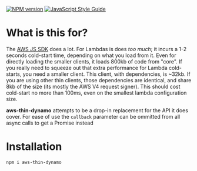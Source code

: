 [![NPM version](https://img.shields.io/npm/v/aws-thin-dynamo.svg)](https://www.npmjs.com/package/aws-thin-dynamo)
[![JavaScript Style Guide](https://img.shields.io/badge/code_style-standard-brightgreen.svg)](https://standardjs.com)

# What is this for?

The [AWS JS SDK](https://github.com/aws/aws-sdk-js) does a lot. For Lambdas is does *too much*; it incurs a 1-2 seconds cold-start time, depending on what you load from it. Even for directly loading the smaller clients, it loads 800kb of code from "core". If you really need to squeeze out that extra performance for Lambda cold-starts, you need a smaller client. This client, with dependencies, is ~32kb. If you are using other thin clients, those dependencies are identical, and share 8kb of the size (its mostly the AWS V4 request signer). This should cost cold-start no more than 100ms, even on the smallest lambda configuration size.

**aws-thin-dynamo** attempts to be a drop-in replacement for the API it does cover. For ease of use the `callback` parameter can be ommitted from all async calls to get a Promise instead

# Installation

```
npm i aws-thin-dynamo
```